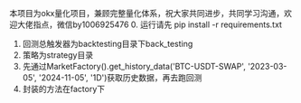 本项目为okx量化项目，兼顾完整量化体系，祝大家共同进步，共同学习沟通，欢迎大佬指点，微信by1006925476
0. 运行请先 pip install -r requirements.txt
1. 回测总触发器为backtesting目录下back_testing
2. 策略为strategy目录
3. 先通过MarketFactory().get_history_data('BTC-USDT-SWAP', '2023-03-05', '2024-11-05', '1D')获取历史数据，再去跑回测
4. 封装的方法在factory下
